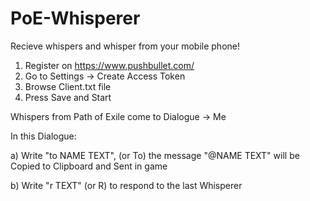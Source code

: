 # PoE-Whisperer

Recieve whispers and whisper from your mobile phone!

1) Register on https://www.pushbullet.com/
2) Go to Settings -> Create Access Token
3) Browse Client.txt file
4) Press Save and Start

Whispers from Path of Exile come to Dialogue -> Me

In this Dialogue: 

a) Write "to NAME TEXT", (or To) the message "@NAME TEXT" will be Copied to Clipboard and Sent in game

b) Write "r TEXT" (or R) to respond to the last Whisperer

